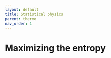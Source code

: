 ```yaml
---
layout: default
title: Statistical physics
parent: thermo
nav_order: 1
---
```


# Maximizing the entropy
